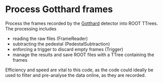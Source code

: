 # Process Gotthard frames

Process the frames recorded by the
[Gotthard](http://www.psi.ch/detectors/gotthard) detector into ROOT TTrees.
The processing includes

* reading the raw files (FrameReader)
* subtracting the pedestal (PedestalSubtraction)
* enforcing a trigger to discard empty frames (Trigger)
* manage the results and save ROOT files with a TTree containing the
      frames

Efficiency and speed are vital to this code, as the code could ideally be
used to filter and pre-analyse the data online, as they are recorded.
